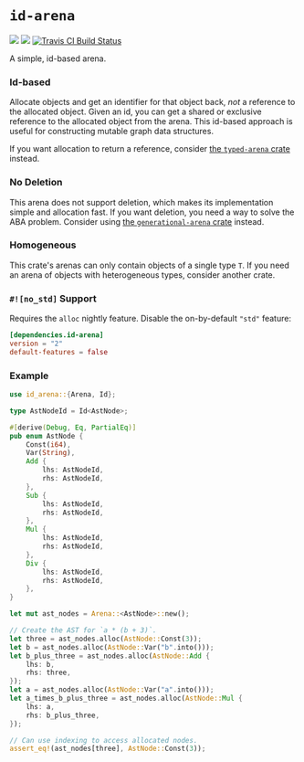 # `id-arena`

[![](https://img.shields.io/crates/v/id-arena.svg)](https://crates.io/crates/id-arena)
[![](https://img.shields.io/crates/d/id-arena.svg)](https://crates.io/crates/id-arena)
[![Travis CI Build Status](https://travis-ci.org/fitzgen/id-arena.svg?branch=master)](https://travis-ci.org/fitzgen/id-arena)

A simple, id-based arena.

### Id-based

Allocate objects and get an identifier for that object back, *not* a
reference to the allocated object. Given an id, you can get a shared or
exclusive reference to the allocated object from the arena. This id-based
approach is useful for constructing mutable graph data structures.

If you want allocation to return a reference, consider [the `typed-arena`
crate](https://github.com/SimonSapin/rust-typed-arena/) instead.

### No Deletion

This arena does not support deletion, which makes its implementation simple
and allocation fast. If you want deletion, you need a way to solve the ABA
problem. Consider using [the `generational-arena`
crate](https://github.com/fitzgen/generational-arena) instead.

### Homogeneous

This crate's arenas can only contain objects of a single type `T`. If you
need an arena of objects with heterogeneous types, consider another crate.

### `#![no_std]` Support

Requires the `alloc` nightly feature. Disable the on-by-default `"std"` feature:

```toml
[dependencies.id-arena]
version = "2"
default-features = false
```

### Example

```rust
use id_arena::{Arena, Id};

type AstNodeId = Id<AstNode>;

#[derive(Debug, Eq, PartialEq)]
pub enum AstNode {
    Const(i64),
    Var(String),
    Add {
        lhs: AstNodeId,
        rhs: AstNodeId,
    },
    Sub {
        lhs: AstNodeId,
        rhs: AstNodeId,
    },
    Mul {
        lhs: AstNodeId,
        rhs: AstNodeId,
    },
    Div {
        lhs: AstNodeId,
        rhs: AstNodeId,
    },
}

let mut ast_nodes = Arena::<AstNode>::new();

// Create the AST for `a * (b + 3)`.
let three = ast_nodes.alloc(AstNode::Const(3));
let b = ast_nodes.alloc(AstNode::Var("b".into()));
let b_plus_three = ast_nodes.alloc(AstNode::Add {
    lhs: b,
    rhs: three,
});
let a = ast_nodes.alloc(AstNode::Var("a".into()));
let a_times_b_plus_three = ast_nodes.alloc(AstNode::Mul {
    lhs: a,
    rhs: b_plus_three,
});

// Can use indexing to access allocated nodes.
assert_eq!(ast_nodes[three], AstNode::Const(3));
```

